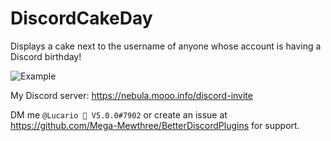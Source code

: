 # DiscordCakeDay

Displays a cake next to the username of anyone whose account is having a Discord birthday!

![Example](https://cdn.discordapp.com/attachments/444699521398865943/459947759777087499/unknown.png)

My Discord server: https://nebula.mooo.info/discord-invite

DM me `@Lucario 🌌 V5.0.0#7902` or create an issue at https://github.com/Mega-Mewthree/BetterDiscordPlugins for support.
